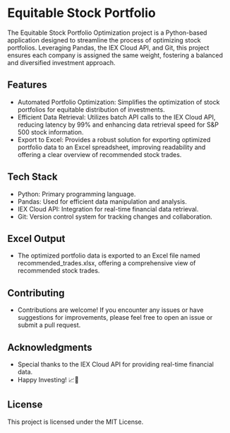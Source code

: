 # Equitable Stock Portfolio

The Equitable Stock Portfolio Optimization project is a Python-based application designed to streamline the process of optimizing stock portfolios. Leveraging Pandas, the IEX Cloud API, and Git, this project ensures each company is assigned the same weight, fostering a balanced and diversified investment approach.

## Features

- Automated Portfolio Optimization: Simplifies the optimization of stock portfolios for equitable distribution of investments.
- Efficient Data Retrieval: Utilizes batch API calls to the IEX Cloud API, reducing latency by 99% and enhancing data retrieval speed for S&P 500 stock information.
- Export to Excel: Provides a robust solution for exporting optimized portfolio data to an Excel spreadsheet, improving readability and offering a clear overview of recommended stock trades.

## Tech Stack

- Python: Primary programming language.
- Pandas: Used for efficient data manipulation and analysis.
- IEX Cloud API: Integration for real-time financial data retrieval.
- Git: Version control system for tracking changes and collaboration.

## Excel Output

- The optimized portfolio data is exported to an Excel file named recommended_trades.xlsx, offering a comprehensive view of recommended stock trades.

## Contributing

- Contributions are welcome! If you encounter any issues or have suggestions for improvements, please feel free to open an issue or submit a pull request.

## Acknowledgments

- Special thanks to the IEX Cloud API for providing real-time financial data.
- Happy Investing! 📈🚀

## License

This project is licensed under the MIT License.
